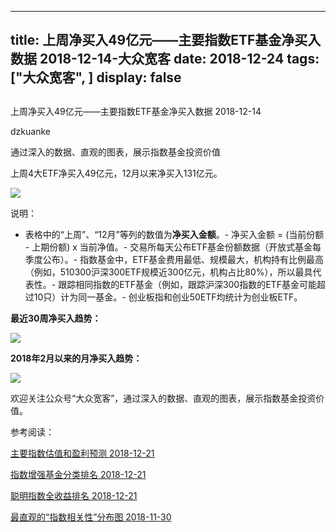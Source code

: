 
---
title:   上周净买入49亿元——主要指数ETF基金净买入数据 2018-12-14-大众宽客
date: 2018-12-24
tags: ["大众宽客", ]
display: false
---


## 



上周净买入49亿元——主要指数ETF基金净买入数据 2018-12-14




dzkuanke




通过深入的数据、直观的图表，展示指数基金投资价值


上周4大ETF净买入49亿元，12月以来净买入131亿元。

<img class="" data-copyright="0" data-ratio="1.281899109792285" data-s="300,640" src="https://mmbiz.qpic.cn/mmbiz_png/PKw3FQPmhIhWueDgKFFBthUplllXQ0GmNMp8w7ZmWFWVfjnm0QN6AibeG6BvBricrkZA8TeJ6QGLP7JnEb0JAW2Q/640?wx_fmt=png" data-type="png" data-w="674" style=""/>

说明：
- 表格中的“上周”、“12月”等列的数值为**净买入金额**。- 净买入金额 = (当前份额 - 上期份额) x 当前净值。- 交易所每天公布ETF基金份额数据（开放式基金每季度公布）。- 指数基金中，ETF基金费用最低、规模最大，机构持有比例最高（例如，510300沪深300ETF规模近300亿元，机构占比80%），所以最具代表性。- 跟踪相同指数的ETF基金（例如，跟踪沪深300指数的ETF基金可能超过10只）计为同一基金。- 创业板指和创业50ETF均统计为创业板ETF。


**最近30周净买入趋势：**

<img class="" data-copyright="0" data-ratio="0.6" data-s="300,640" src="https://mmbiz.qpic.cn/mmbiz_png/PKw3FQPmhIhWueDgKFFBthUplllXQ0Gm3H6qicUJZDH1hicraW8E8wCnkJMfyBZXndAiazrzqIAt6x20P7ibWROePw/640?wx_fmt=png" data-type="png" data-w="2000" style=""/>



**2018年2月以来的月净买入趋势：**



<img class="" data-copyright="0" data-ratio="0.6" data-s="300,640" src="https://mmbiz.qpic.cn/mmbiz_png/PKw3FQPmhIhWueDgKFFBthUplllXQ0GmBwc7c9Aia2CJnpJLKVtuQL2H6TibZY0JTaIG7wExXJ2fUEqIO3TRthLA/640?wx_fmt=png" data-type="png" data-w="2000" style="white-space: normal;"/>



欢迎关注公众号“大众宽客”，通过深入的数据、直观的图表，展示指数基金投资价值。



参考阅读：

[主要指数估值和盈利预测 2018-12-21](http://mp.weixin.qq.com/s?__biz=MzAwMTc1MDcwNw==&amp;mid=2648273680&amp;idx=1&amp;sn=bee75d4e642296e9d962ca83eb53286e&amp;chksm=82f930ccb58eb9da6ee02b4a2350a8fd88da82146c9ac2135da1cf4bf17c73464986dea02423&amp;scene=21#wechat_redirect)

[指数增强基金分类排名 2018-12-21](http://mp.weixin.qq.com/s?__biz=MzAwMTc1MDcwNw==&amp;mid=2648273695&amp;idx=1&amp;sn=b1b44bae399b88d74f90925a20822f45&amp;chksm=82f930c3b58eb9d5bdb915bc96f2b85b6f52f86a017db5e6de2cff4e99a24e822fe26d850508&amp;scene=21#wechat_redirect)

[聪明指数全收益排名 2018-12-21](http://mp.weixin.qq.com/s?__biz=MzAwMTc1MDcwNw==&amp;mid=2648273685&amp;idx=1&amp;sn=d2e6c8bd615ea347c68be10a39f2cf60&amp;chksm=82f930c9b58eb9df9992e805f03e6be608fb3fcb1db834e99eca09e95b30d9b8db2c9eb692b1&amp;scene=21#wechat_redirect)

[最直观的“指数相关性”分布图 2018-11-30](http://mp.weixin.qq.com/s?__biz=MzAwMTc1MDcwNw==&amp;mid=2648273525&amp;idx=2&amp;sn=4c338d0196ce3ad9abc18d9e2c351b60&amp;chksm=82f931a9b58eb8bf08ff49af498493d242e8e6781b2f205d9b1c16b700bf8bfa173881b8761f&amp;scene=21#wechat_redirect)












